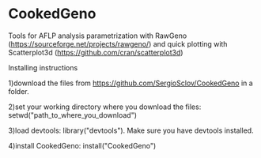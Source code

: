 # CookedGeno
Tools for AFLP analysis parametrization with RawGeno (https://sourceforge.net/projects/rawgeno/) and quick plotting with Scatterplot3d (https://github.com/cran/scatterplot3d)

Installing instructions

1)download the files from https://github.com/SergioSclov/CookedGeno in a folder.

2)set your working directory where you download the files: setwd("path_to_where_you_download") 

3)load devtools: library("devtools"). Make sure you have devtools installed.

4)install CookedGeno: install("CookedGeno")
